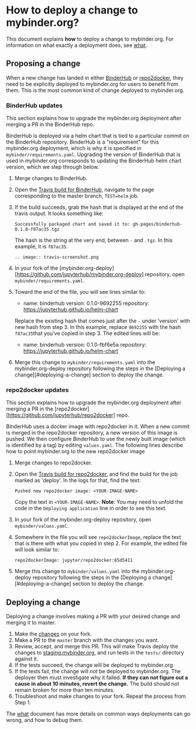 # How to deploy a change to mybinder.org?

This document explains **how** to deploy a change to mybinder.org.
For information on what exactly a deployment does, see [what](what.html).

## Proposing a change

When a new change has landed in either [BinderHub](https://github.com/jupyterhub/binderhub)
or [repo2docker](https://github.com/jupyter/repo2docker), they need to be explicitly
deployed to mybinder.org for users to benefit from them. This is the most common kind of
change deployed to mybinder.org.

### BinderHub updates

This section explains how to upgrade the mybinder.org deployment after
merging a PR in the BinderHub repo.

BinderHub is deployed via a helm chart that is tied to a particular commit on the
BinderHub repository. BinderHub is a "requirement" for this mybinder.org deployment,
which is why it is specified in `mybinder/requirements.yaml`. Upgrading the version of BinderHub
that is used in mybinder.org corresponds to updating the BinderHub helm chart version,
which we step through below.

1. Merge changes to BinderHub.
2. Open the [Travis build for BinderHub](https://travis-ci.org/jupyterhub/binderhub),
   navigate to the page corresponding to the master branch, `TEST=helm` job.
3. If the build succeeds, grab the hash that is displayed at the end of the
   travis output. It looks something like:

       Successfully packaged chart and saved it to: gh-pages/binderhub-0.1.0-f87ac35.tgz

   The hash is the string at the very end, between `-` and `.tgz`. In this
   example, it is `f87ac35`.

   ```eval_rst
   .. image:: travis-screenshot.png
   ```

4. In your fork of the [mybinder.org-deploy][https://github.com/jupyterhub/mybinder.org-deploy] 
   repository, open `mybinder/requirements.yaml`.
5. Toward the end of the file, you will see lines similar to:

      - name: binderhub
        version: 0.1.0-9692255
        repository: https://jupyterhub.github.io/helm-chart

   Replace the existing hash that comes just after the `-` under 'version' with new hash
   from step 3. In this example, replace `9692255`  with the hash `f87ac35`that you've
   copied in step 3. The edited lines will be:

      - name: binderhub
        version: 0.1.0-fbf6e5a
        repository: https://jupyterhub.github.io/helm-chart

6. Merge this change to `mybinder/requirements.yaml` into the mybinder.org-deploy
   repository following the steps in the [Deploying a change][#deploying-a-change] section
   to deploy the change.

### repo2docker updates

This section explains how to upgrade the mybinder.org deployment after
merging a PR in the [repo2docker][https://github.com/jupyterhub/repo2docker] repo.

BinderHub uses a docker image with repo2docker in it. When a new commit is merged in
the repo2docker repository, a new version of this image is pushed. We then configure
BinderHub to use the newly built image (which is identified by a tag) by editing `values.yaml`.
The following lines describe how to point mybinder.org to the new repo2docker image

1. Merge changes to repo2docker.
2. Open the [Travis build for repo2docker](https://travis-ci.org/jupyter/repo2docker),
   and find the build for the job marked as 'deploy'. In the logs for that, find the text:

       Pushed new repo2docker image: <YOUR-IMAGE-NAME>

   Copy the text in `<YOUR-IMAGE-NAME>`. **Note**: You may need to unfold the
   code in the `Deploying application` line in order to see this text.
3. In your fork of the mybinder.org-deploy repository, open
   `mybinder/values.yaml`.
4. Somewhere in the file you will see `repo2dockerImage`, replace the
   text that is there with what you copied in step 2. For example, the
   edited file will look similar to:

       repo2dockerImage: jupyter/repo2docker:65d5411

5. Merge this change to `mybinder/values.yaml` into the mybinder.org-deploy
   repository following the steps in the [Deploying a change][#deploying-a-change] section
   to deploy the change.

## Deploying a change

Deploying a change involves making a PR with your desired change and merging it to
master.

1. Make the [changes](#upgrading-dependencies-for-the-mybinderorg-deployment) on your fork.
2. Make a PR to the `master` branch with the changes you want.
3. Review, accept, and merge this PR. This will make Travis deploy the changes
   to [staging.mybinder.org](https://staging.mybinder.org), and run tests in the `tests/`
   directory against it.
4. If the tests succeed, the change will be deployed to mybinder.org.
5. If the tests fail, the change will *not* be deployed to mybinder.org.
   The deployer then must investigate why it failed. **If they can
   not figure out a cause in about 10 minutes, revert the change.**
   The build should not remain broken for more than ten minutes.
6. Troubleshoot and make changes to your fork. Repeat the process from Step 1.

The [what](what.html) document has more details on common ways deployments can go
wrong, and how to debug them.
